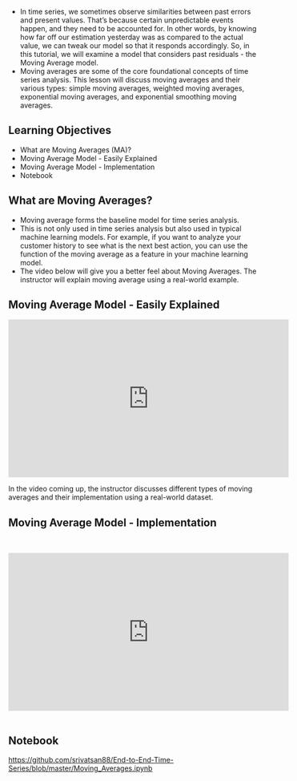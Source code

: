 *  In time series, we sometimes observe similarities between past errors and present values. That’s because certain unpredictable events happen, and they need to be accounted for. In other words, by knowing how far off our estimation yesterday was as compared to the actual value, we can tweak our model so that it responds accordingly. So, in this tutorial, we will examine a model that considers past residuals - the Moving Average model.
* Moving averages are some of the core foundational concepts of time series analysis. This lesson will discuss moving averages and their various types: simple moving averages, weighted moving averages, exponential moving averages, and exponential smoothing moving averages.



## Learning Objectives

* What are Moving Averages (MA)?
* Moving Average Model - Easily Explained
* Moving Average Model - Implementation
* Notebook



## What are Moving Averages?

* Moving average forms the baseline model for time series analysis. 
* This is not only used in time series analysis but also used in typical machine learning models. For example, if you want to analyze your customer history to see what is the next best action, you can use the function of the moving average as a feature in your machine learning model.
* The video below will give you a better feel about Moving Averages. The instructor will explain moving average using a real-world example.




## Moving Average Model - Easily Explained












<iframe width="560" height="315" src="https://www.youtube.com/embed/voryLhxiPzE" title="YouTube video player" frameborder="0" allow="accelerometer; autoplay; clipboard-write; encrypted-media; gyroscope; picture-in-picture" allowfullscreen></iframe>








In the video coming up, the instructor discusses different types of moving averages and their implementation using a real-world dataset.
​


## Moving Average Model - Implementation
​









<iframe width="560" height="315" src="https://www.youtube.com/embed/r71hWIUscV4" title="YouTube video player" frameborder="0" allow="accelerometer; autoplay; clipboard-write; encrypted-media; gyroscope; picture-in-picture" allowfullscreen></iframe>
​







## Notebook

https://github.com/srivatsan88/End-to-End-Time-Series/blob/master/Moving_Averages.ipynb